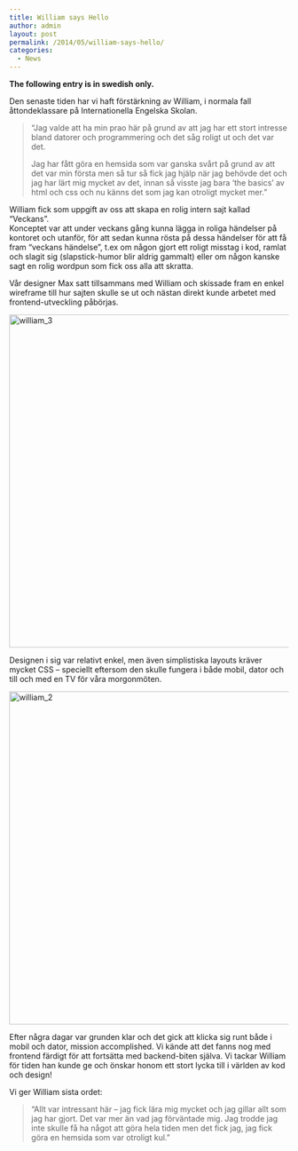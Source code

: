 ```yaml
---
title: William says Hello
author: admin
layout: post
permalink: /2014/05/william-says-hello/
categories:
  - News
---
```

**The following entry is in swedish only.**

Den senaste tiden har vi haft förstärkning av William, i normala fall åttondeklassare på Internationella Engelska Skolan.

> &#8220;Jag valde att ha min prao här på grund av att jag har ett stort intresse bland datorer och programmering och det såg roligt ut och det var det.
> 
> <!--more-->
> 
> Jag har fått göra en hemsida som var ganska svårt på grund av att det var min första men så tur så fick jag hjälp när jag behövde det och jag har lärt mig mycket av det, innan så visste jag bara &#8216;the basics&#8217; av html och css och nu känns det som jag kan otroligt mycket mer.&#8221;

William fick som uppgift av oss att skapa en rolig intern sajt kallad &#8220;Veckans&#8221;.  
Konceptet var att under veckans gång kunna lägga in roliga händelser på kontoret och utanför, för att sedan kunna rösta på dessa händelser för att få fram &#8220;veckans händelse&#8221;, t.ex om någon gjort ett roligt misstag i kod, ramlat och slagit sig (slapstick-humor blir aldrig gammalt) eller om någon kanske sagt en rolig wordpun som fick oss alla att skratta.

Vår designer Max satt tillsammans med William och skissade fram en enkel wireframe till hur sajten skulle se ut och nästan direkt kunde arbetet med frontend-utveckling påbörjas.

<img class="alignnone size-full wp-image-374" alt="william_3" src="http://blog.agigen.se/wp-content/uploads/2014/05/william_3.jpg" width="800" height="600" />

Designen i sig var relativt enkel, men även simplistiska layouts kräver mycket CSS &#8211; speciellt eftersom den skulle fungera i både mobil, dator och till och med en TV för våra morgonmöten.

<img class="alignnone size-full wp-image-373" alt="william_2" src="http://blog.agigen.se/wp-content/uploads/2014/05/william_2.jpg" width="800" height="600" />

Efter några dagar var grunden klar och det gick att klicka sig runt både i mobil och dator, mission accomplished. Vi kände att det fanns nog med frontend färdigt för att fortsätta med backend-biten själva. Vi tackar William för tiden han kunde ge och önskar honom ett stort lycka till i världen av kod och design!

Vi ger William sista ordet:

> &#8220;Allt var intressant här &#8211; jag fick lära mig mycket och jag gillar allt som jag har gjort. Det var mer än vad jag förväntade mig. Jag trodde jag inte skulle få ha något att göra hela tiden men det fick jag, jag fick göra en hemsida som var otroligt kul.&#8221;